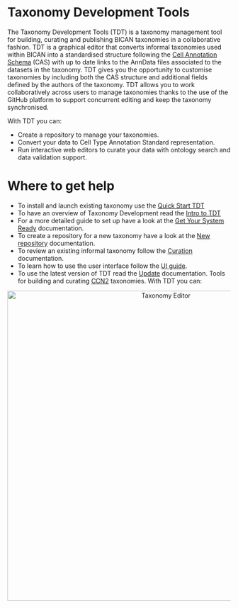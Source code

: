 # Taxonomy Development Tools

The Taxonomy Development Tools (TDT) is a taxonomy management tool for building, curating and publishing BICAN taxonomies in a collaborative fashion. 
TDT is a graphical editor that converts informal taxonomies used within BICAN into a standardised structure following the [Cell Annotation Schema](https://github.com/cellannotation/cell-annotation-schema) (CAS) with up to date links to the AnnData files associated to the datasets in the taxonomy. TDT gives you the opportunity to customise taxonomies by including both the CAS structure and additional fields defined by the authors of the taxonomy. TDT allows you to work collaboratively  across users to manage taxonomies thanks to the use of the GitHub platform to support concurrent editing and keep the taxonomy synchronised. 

With TDT you can:

- Create a repository to manage your taxonomies.
- Convert your data to Cell Type Annotation Standard representation.
- Run interactive web editors to curate your data with ontology search and data validation support.

# Where to get help


- To install and launch existing taxonomy use the [Quick Start TDT](QuickStart.md) 
- To have an overview of Taxonomy Development read the [Intro to TDT](Intro_to_TDT.md)
- For a more detailed guide to set up have a look at the [Get Your System Ready](Build.md) documentation.
- To create a repository for a new taxonomy have a look at the [New repository](NewRepo.md) documentation.
- To review an existing informal taxonomy follow the [Curation](Curation.md) documentation.
- To learn how to use the user interface follow the [UI guide](UserInterface.md).
- To use the latest version of TDT read the [Update](Update.md) documentation.
Tools for building and curating [CCN2](https://github.com/obophenotype/CCN2) taxonomies. With TDT you can:


<p align="center">
    <img src="https://raw.githubusercontent.com/brain-bican/taxonomy-development-tools/main/docs/images/screenshots/table_AITT.png" alt="Taxonomy Editor" width="700"/>
</p>
